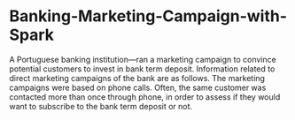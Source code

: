 # Banking-Marketing-Campaign-with-Spark
A Portuguese banking institution—ran a marketing campaign to convince potential customers to invest in bank term deposit. Information related to direct marketing campaigns of the bank are as follows. The marketing campaigns were based on phone calls. Often, the same customer was contacted more than once through phone, in order to assess if they would want to subscribe to the bank term deposit or not.
